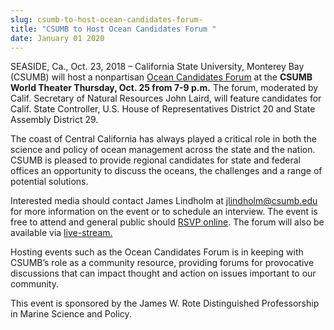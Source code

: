 ```yaml
---
slug: csumb-to-host-ocean-candidates-forum-
title: "CSUMB to Host Ocean Candidates Forum "
date: January 01 2020
---
```


 
<p>
  SEASIDE, Ca., Oct. 23, 2018 – California State University, Monterey Bay
  (CSUMB) will host a nonpartisan
  <a
    href="https://csumb.edu/marinescience/ocean-candidates-forum-2018"
    target="_blank"
    data-saferedirecturl="https://www.google.com/url?q=https://csumb.edu/marinescience/ocean-candidates-forum-2018&amp;source=gmail&amp;ust=1540422425895000&amp;usg=AFQjCNF66Fr3bVauFyO4W50Rmv08VFGdAw"
    >Ocean Candidates Forum</a
  >
  at the <b>CSUMB World Theater Thursday, Oct. 25 from 7-9 p.m.</b> The forum,
  moderated by Calif. Secretary of Natural Resources John Laird, will feature
  candidates for Calif. State Controller, U.S. House of Representatives District
  20 and State Assembly District 29.
</p>
<p>
  The coast of Central California has always played a critical role in both the
  science and policy of ocean management across the state and the nation. CSUMB
  is pleased to provide regional candidates for state and federal offices an
  opportunity to discuss the oceans, the challenges and a range of potential
  solutions.
</p>
<p>
  Interested media should contact James Lindholm at
  <a href="mailto:jlindholm@csumb.edu" target="_blank">jlindholm@csumb.edu</a>
  for more information on the event or to schedule an interview. The event is
  free to attend and general public should
  <a
    href="https://docs.google.com/forms/d/e/1FAIpQLSery7LUYewMTTL1gwUxbaLHY8suzMTWRtQr81BtxIxb0J25SA/viewform"
    target="_blank"
    data-saferedirecturl="https://www.google.com/url?q=https://docs.google.com/forms/d/e/1FAIpQLSery7LUYewMTTL1gwUxbaLHY8suzMTWRtQr81BtxIxb0J25SA/viewform&amp;source=gmail&amp;ust=1540422425895000&amp;usg=AFQjCNHtqjH3GNXjqDRV_2d8m29B0bG7Tg"
    >RSVP online</a
  >. The forum will also be available via
  <a
    href="https://www.youtube.com/watch?v=YKcz28mUOZc"
    target="_blank"
    data-saferedirecturl="https://www.google.com/url?q=https://www.youtube.com/watch?v%3DYKcz28mUOZc&amp;source=gmail&amp;ust=1540422425895000&amp;usg=AFQjCNHNjbgNQLLqhQCBKIIL_uGaw0tWnA"
    >live-stream.
  </a>
</p>
<p>
  Hosting events such as the Ocean Candidates Forum is in keeping with CSUMB’s
  role as a community resource, providing forums for provocative discussions
  that can impact thought and action on issues important to our community.
</p>
<p>
  This event is sponsored by the James W. Rote Distinguished Professorship in
  Marine Science and Policy.
</p>
 

